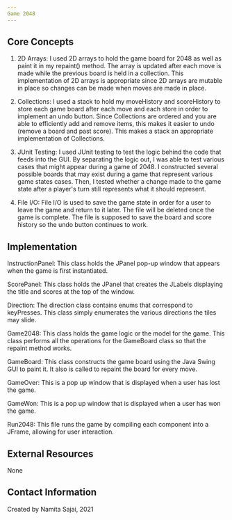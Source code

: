 ```yaml
---
Game 2048
---
```


## Core Concepts

  1. 2D Arrays: I used 2D arrays to hold the game board for 2048 as well as paint it in my repaint() method. The array is updated after each move is made while the previous board is held in a collection. This implementation of 2D arrays is appropriate since 2D arrays are mutable in place so changes can be made when moves are made in place.

  2. Collections: I used a stack to hold my moveHistory and scoreHistory to store each game board after each move and each store in order to implement an undo button. Since Collections are ordered and you are able to efficiently add and remove items, this makes it easier to undo (remove a board and past score). This makes a stack an appropriate implementation of Collections.

  3. JUnit Testing: I used JUnit testing to test the logic behind the code that feeds into the GUI. By separating the logic out, I was able to test various cases that might appear during a game of 2048. I constructed several possible boards that may exist during a game that represent various game states cases. Then, I tested whether a change made to the game state after a player's turn still represents what it should represent.

  4. File I/O: File I/O is used to save the game state in order for a user to leave the game and return to it later. The file will be deleted once the game is complete. The file is supposed to save the board and score history so the undo button continues to work.

## Implementation

InstructionPanel: This class holds the JPanel pop-up window that appears when the game is first instantiated.

ScorePanel: This class holds the JPanel that  creates the JLabels displaying the title and scores at the top of the window.

Direction: The direction class contains enums that correspond to keyPresses. This class simply enumerates the various directions the tiles may slide.

Game2048: This class holds the game logic or the model for the game. This class performs all the operations for the GameBoard class so that the repaint method works.

GameBoard: This class constructs the game board using the Java Swing GUI to paint it. It also is called to repaint the board for every move.

GameOver: This is a pop up window that is displayed when a user has lost the game.

GameWon: This is a pop up window that is displayed when a user has won the game.

Run2048: This file runs the game by compiling each component into a JFrame, allowing for user interaction.

## External Resources

None

## Contact Information

Created by Namita Sajai, 2021
